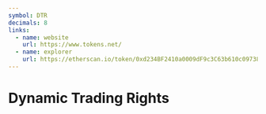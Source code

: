 ```yaml
---
symbol: DTR
decimals: 8
links:
  - name: website
    url: https://www.tokens.net/
  - name: explorer
    url: https://etherscan.io/token/0xd234BF2410a0009dF9c3C63b610c09738f18ccD7
---
```


# Dynamic Trading Rights
